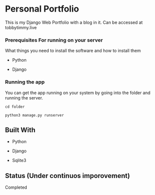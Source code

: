 # Personal Portfolio

This is my Django Web Portfolio with a blog in it. Can be accessed at tobbytimmy.live


### Prerequisites For running on your server

What things you need to install the software and how to install them

* Python

* Django


### Running the app

You can get the app running on your system by going into the folder and running the server.

```
cd folder
```

```
python3 manage.py runserver
```

## Built With

* Python

* Django

* Sqlite3

## Status (Under continuos imporovement)

Completed
